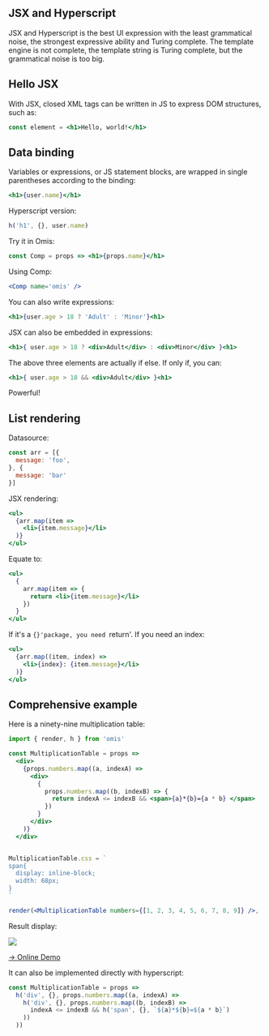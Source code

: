 ## JSX and Hyperscript

JSX and Hyperscript is the best UI expression with the least grammatical noise, the strongest expressive ability and Turing complete. The template engine is not complete, the template string is Turing complete, but the grammatical noise is too big. 

## Hello JSX

With JSX, closed XML tags can be written in JS to express DOM structures, such as:

```jsx
const element = <h1>Hello, world!</h1>
```

## Data binding

Variables or expressions, or JS statement blocks, are wrapped in single parentheses according to the binding:

```jsx
<h1>{user.name}</h1>
```

Hyperscript version:

```js
h('h1', {}, user.name)
```

Try it in Omis:

```jsx
const Comp = props => <h1>{props.name}</h1>
```

Using Comp:

```jsx
<Comp name='omis' />
```

You can also write expressions:

```jsx
<h1>{user.age > 18 ? 'Adult' : 'Minor'}<h1>
```

JSX can also be embedded in expressions:

```jsx
<h1>{ user.age > 18 ? <div>Adult</div> : <div>Minor</div> }<h1>
```

The above three elements are actually if else. If only if, you can:

```jsx
<h1>{ user.age > 18 && <div>Adult</div> }<h1>
```

Powerful!

## List rendering

Datasource:

```js
const arr = [{
  message: 'foo',
}, {
  message: 'bar'
}]
```

JSX rendering:

```jsx
<ul>
  {arr.map(item =>
    <li>{item.message}</li>
  )}
</ul>
```

Equate to:

```jsx
<ul>
  {
    arr.map(item => {
      return <li>{item.message}</li>
    })
  }
</ul>
```

If it's a `{}'package, you need `return'. If you need an index:

```jsx
<ul>
  {arr.map((item, index) =>
    <li>{index}: {item.message}</li>
  )}
</ul>
```

## Comprehensive example

Here is a ninety-nine multiplication table:

```jsx
import { render, h } from 'omis'

const MultiplicationTable = props =>
  <div>
    {props.numbers.map((a, indexA) =>
      <div>
        {
          props.numbers.map((b, indexB) => {
            return indexA <= indexB && <span>{a}*{b}={a * b} </span>
          })
        }
      </div>
    )}
  </div>


MultiplicationTable.css = `
span{
  display: inline-block;
  width: 68px;
}
`

render(<MultiplicationTable numbers={[1, 2, 3, 4, 5, 6, 7, 8, 9]} />, 'body')
```

Result display:

![](https://github.com/Tencent/omi/raw/master/assets/99.jpg)

[→ Online Demo](https://codepen.io/dntzhang-the-typescripter/pen/qebEOq)

It can also be implemented directly with hyperscript:

```js
const MultiplicationTable = props =>
  h('div', {}, props.numbers.map((a, indexA) =>
    h('div', {}, props.numbers.map((b, indexB) =>
      indexA <= indexB && h('span', {}, `${a}*${b}=${a * b}`)
    ))
  ))
```